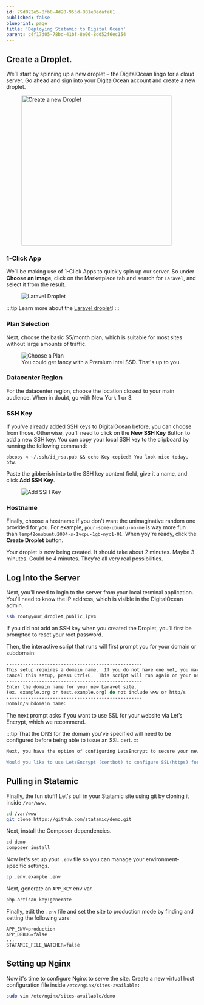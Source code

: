 ```yaml
---
id: 79d022e5-8fb0-4d20-955d-801e0edafa61
published: false
blueprint: page
title: 'Deploying Statamic to Digital Ocean'
parent: c4f17d05-78bd-41bf-8e06-8dd52f6ec154
---
```

## Create a Droplet.
We’ll start by spinning up a new droplet – the DigitalOcean lingo for a cloud server. Go ahead and sign into your DigitalOcean account and create a new droplet.

<figure>
    <img src="/img/deploying/digitalocean/create-droplet.png" alt="Create a new Droplet" width="395">
</figure>

### 1-Click App

We’ll be making use of 1-Click Apps to quickly spin up our server. So under **Choose an image**, click on the Marketplace tab and search for `Laravel`, and select it from the result.

<figure>
    <img src="/img/deploying/digitalocean/laravel-droplet.png" alt="Laravel Droplet">
</figure>

:::tip
Learn more about the [Laravel droplet](https://marketplace.digitalocean.com/apps/laravel)!
:::

### Plan Selection

Next, choose the basic $5/month plan, which is suitable for most sites without large amounts of traffic.

<figure>
    <img src="/img/deploying/digitalocean/choose-plan.png" alt="Choose a Plan">
    <figcaption>You could get fancy with a Premium Intel SSD. That's up to you.</figcaption>
</figure>

### Datacenter Region

For the datacenter region, choose the location closest to your main audience. When in doubt, go with New York 1 or 3.

### SSH Key

If you've already added SSH keys to DigitalOcean before, you can choose from those. Otherwise, you'll need to click on the **New SSH Key** Button to add a new SSH key. You can copy your local SSH key to the clipboard by running the following command:

```shell
pbcopy < ~/.ssh/id_rsa.pub && echo Key copied! You look nice today, btw.
```

Paste the gibberish into to the SSH key content field, give it a name, and click **Add SSH Key**.

<figure>
    <img src="/img/deploying/digitalocean/add-ssh-key.png" alt="Add SSH Key">
</figure>

### Hostname

Finally, choose a hostname if you don't want the unimaginative random one provided for you. For example, `pour-some-ubuntu-on-me` is way more fun than `lemp42onubuntu2004-s-1vcpu-1gb-nyc1-01`. When yoy're ready, click the **Create Droplet** button.

Your droplet is now being created. It should take about 2 minutes. Maybe 3 minutes. Could be 4 minutes. They're all very real possibilities.

<!--
## Creating a Non-Root Admin

It's generally recommended to carry out tasks on a server as a non-root user with administrative privileges. So let's do that first before we get into the configuration process.

First, you'll need to login to the server as `root` via ssh, from your local terminal applicaton. You'll need to know the IP address, which should be visible in the DigitalOcean admin.

```bash
ssh root@IP_ADDRESS
```

Next, create the new user. You can call it anything you want, you don't have to name everything after 80s–90s icons like we do.

```bash
adduser hulkhogan
```

Next, give your user admin privileges. After this step, you'll be able to run `sudo` commands.

```bash
usermod -aG sudo hulkhogan
```

Next, set up the SSH key for the new user. Copy that local SSH public key again to your clipboard in a separate terminal window:

```shell
pbcopy < ~/.ssh/id_rsa.pub && echo Key copied! You still look nice, btw.
```

Back to your remote session, switch to the new user (if you weren't already, automatically).

```bash
su - hulkhogan
```

Now you can create a new directory to store the SSH key, and restrict permissions to it.

```bash
mkdir ~/.ssh
chmod 700 ~/.ssh
```

Within the `.ssh` directory, create a new file called authorized_keys:

```bash
touch ~/.ssh/authorized_keys
```

Open the file:

```bash
vim ~/.ssh/authorized_keys
```

And paste your public key in there. Hit `esc` to stop editing, then `:wq` and `ENTER`. Now you know vim, if you didn't already. Great job!

Next, restrict the permissions of the authorized_keys file with this command:

```bash
chmod 600 ~/.ssh/authorized_keys
```

Type `exit` command below to return to the root user, and now you can use SSH keys to log in as the new user. Let's make sure it works.

```bash
ssh hulkhogan@IP_ADDRESS
```

If you logged in successfully, you're in great shape. If you didn't, start Googling everything you can think of to fix it.

We'll use this new `hulkhogan` user for the rest of this walk-through.
-->
## Log Into the Server

Next, you'll need to login to the server from your local terminal application. You'll need to know the IP address, which is visible in the DigitalOcean admin.

```bash
ssh root@your_droplet_public_ipv4
```

If you did not add an SSH key when you created the Droplet, you’ll first be prompted to reset your root password.

Then, the interactive script that runs will first prompt you for your domain or subdomain:

```bash
--------------------------------------------------
This setup requires a domain name.  If you do not have one yet, you may
cancel this setup, press Ctrl+C.  This script will run again on your next login
--------------------------------------------------
Enter the domain name for your new Laravel site.
(ex. example.org or test.example.org) do not include www or http/s
--------------------------------------------------
Domain/Subdomain name:
```

The next prompt asks if you want to use SSL for your website via Let’s Encrypt, which we recommend.

:::tip
That the DNS for the domain you've specified will need to be configured before being able to issue an SSL cert.
:::

```bash
Next, you have the option of configuring LetsEncrypt to secure your new site.  Before doing this, be sure that you have pointed your domain or subdomain to this server's IP address.  You can also run LetsEncrypt certbot later with the command 'certbot --nginx'

Would you like to use LetsEncrypt (certbot) to configure SSL(https) for your new site? (y/n):
```


## Pulling in Statamic

Finally, the fun stuff! Let's pull in your Statamic site using git by cloning it inside `/var/www`.

```bash
cd /var/www
git clone https://github.com/statamic/demo.git
```

Next, install the Composer dependencies.

```bash
cd demo
composer install
```

Now let's set up your `.env` file so you can manage your environment-specific settings.

```bash
cp .env.example .env
```

Next, generate an `APP_KEY` env var.

```bash
php artisan key:generate
```

Finally, edit the `.env` file and set the site to production mode by finding and setting the following vars:

```env
APP_ENV=production
APP_DEBUG=false
...
STATAMIC_FILE_WATCHER=false
```

## Setting up Nginx

Now it's time to configure Nginx to serve the site. Create a new virtual host configuration file inside `/etc/nginx/sites-available:`

```bash
sudo vim /etc/nginx/sites-available/demo
```
